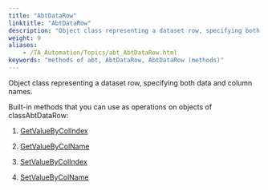 ```yaml
--- 
title: "AbtDataRow"
linktitle: "AbtDataRow"
description: "Object class representing a dataset row, specifying both data and column names."
weight: 9
aliases: 
    - /TA_Automation/Topics/abt_AbtDataRow.html
keywords: "methods of abt, AbtDataRow, AbtDataRow (methods)"
---
```


Object class representing a dataset row, specifying both data and column names.

Built-in methods that you can use as operations on objects of classAbtDataRow:

1.  [GetValueByColIndex](/TA_Automation/Topics/abt_GetValueByColIndex.html)  

2.  [GetValueByColName](/TA_Automation/Topics/abt_GetValueByColName.html)  

3.  [SetValueByColIndex](/TA_Automation/Topics/abt_SetValueByColIndex.html)  

4.  [SetValueByColName](/TA_Automation/Topics/abt_SetValueByColName.html)  





